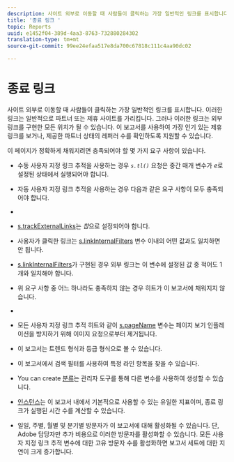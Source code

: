 ```yaml
---
description: 사이트 외부로 이동할 때 사람들이 클릭하는 가장 일반적인 링크를 표시합니다. 이러한 링크는 일반적으로 파트너 또는 제휴 사이트를 가리킵니다. 그러나 이러한 링크는 외부 링크를 구현한 모든 위치가 될 수 있습니다. 이 보고서를 사용하여 가장 인기 있는 제휴 링크를 보거나, 제공한 파트너 상태의 레퍼러 수를 확인하도록 지원할 수 있습니다.
title: '종료 링크 '
topic: Reports
uuid: e1452f04-389d-4aa3-8763-732880284302
translation-type: tm+mt
source-git-commit: 99ee24efaa517e8da700c67818c111c4aa90dc02

---
```



# 종료 링크 

사이트 외부로 이동할 때 사람들이 클릭하는 가장 일반적인 링크를 표시합니다. 이러한 링크는 일반적으로 파트너 또는 제휴 사이트를 가리킵니다. 그러나 이러한 링크는 외부 링크를 구현한 모든 위치가 될 수 있습니다. 이 보고서를 사용하여 가장 인기 있는 제휴 링크를 보거나, 제공한 파트너 상태의 레퍼러 수를 확인하도록 지원할 수 있습니다.

이 페이지가 정확하게 채워지려면 충족되어야 할 몇 가지 요구 사항이 있습니다.

* 수동 사용자 지정 링크 추적을 사용하는 경우 *`s.tl()`* 요청은 중간 매개 변수가 *e*&#x200B;로 설정된 상태에서 실행되어야 합니다.

* 자동 사용자 지정 링크 추적을 사용하는 경우 다음과 같은 요구 사항이 모두 충족되어야 합니다.
* 

   * [s.trackExternalLinks](https://marketing.adobe.com/resources/help/en_US/sc/implement/c_trackexlinks.html)는 *참*&#x200B;으로 설정되어야 합니다.

   * 사용자가 클릭한 링크는 [s.linkInternalFilters](https://marketing.adobe.com/resources/help/en_US/sc/implement/c_linkinfilters.html) 변수 이내의 어떤 값과도 일치하면 안 됩니다.
   * [s.linkInternalFilters](https://marketing.adobe.com/resources/help/en_US/sc/implement/c_linkinfilters.html)가 구현된 경우 외부 링크는 이 변수에 설정된 값 중 적어도 1개와 일치해야 합니다.

* 위 요구 사항 중 어느 하나라도 충족하지 않는 경우 히트가 이 보고서에 채워지지 않습니다.

* 
* 모든 사용자 지정 링크 추적 히트와 같이 [s.pageName](https://marketing.adobe.com/resources/help/en_US/sc/implement/c_pagename.html) 변수는 페이지 보기 인플레이션을 방지하기 위해 이미지 요청으로부터 제거됩니다.
* 이 보고서는 트렌드 형식과 등급 형식으로 볼 수 있습니다.
* 이 보고서에서 검색 필터를 사용하여 특정 라인 항목을 찾을 수 있습니다.
* You can create [분류](/help/analyze/reports-analytics/reports-customize/breakdowns.md)는 관리자 도구를 통해 다른 변수를 사용하여 생성할 수 있습니다.
* [인스턴스](/help/components/c-variables/c-metrics/metrics-instance.md)는 이 보고서 내에서 기본적으로 사용할 수 있는 유일한 지표이며, 종료 링크가 실행된 시간 수를 계산할 수 있습니다.
* 일일, 주별, 월별 및 분기별 방문자가 이 보고서에 대해 활성화될 수 있습니다. 단, Adobe 담당자만 추가 비용으로 이러한 방문자를 활성화할 수 있습니다. 모든 사용자 지정 링크 추적 변수에 대한 고유 방문자 수를 활성화하면 보고서 세트에 대한 지연이 크게 증가합니다.

